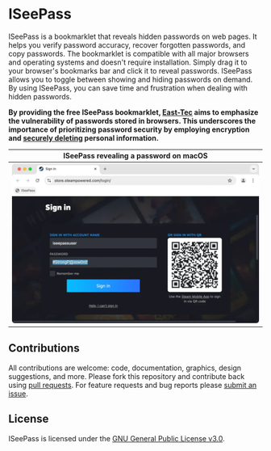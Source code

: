 # ISeePass

ISeePass is a bookmarklet that reveals hidden passwords on web pages. It helps you verify password accuracy, recover forgotten passwords, and copy passwords. The bookmarklet is compatible with all major browsers and operating systems and doesn't require installation. Simply drag it to your browser's bookmarks bar and click it to reveal passwords. ISeePass allows you to toggle between showing and hiding passwords on demand. By using ISeePass, you can save time and frustration when dealing with hidden passwords.

**By providing the free ISeePass bookmarklet, [East-Tec](https://www.east-tec.com/) aims to emphasize the vulnerability of passwords stored in browsers. This underscores the importance of prioritizing password security by employing encryption and [securely deleting](https://www.east-tec.com/eraser/) personal information.**

| ISeePass revealing a password on macOS | 
| :---: |
| ![ISeePass in Chrome on macOS](repo/assets/iseepass-screenshot-macos-chrome.webp) |


## Contributions

All contributions are welcome: code, documentation, graphics, design suggestions, and more. Please fork this repository and contribute back using [pull requests](https://github.com/tecdrop/iseepass/pulls). For feature requests and bug reports please [submit an issue](https://github.com/tecdrop/iseepass/issues).

## License

ISeePass is licensed under the [GNU General Public License v3.0](LICENSE).
